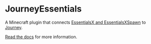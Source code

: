 # JourneyEssentials

A Minecraft plugin that connects [EssentialsX and EssentialsXSpawn](https://essentialsx.net/) to [Journey](https://github.com/whimxiqal/journey).

[Read the docs](https://journey.whimxiqal.net/docs/admin/integration) for more information.